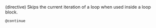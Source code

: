 (directive)
Skips the current iteration of a loop when used inside a loop block.

```textwire
@continue
```